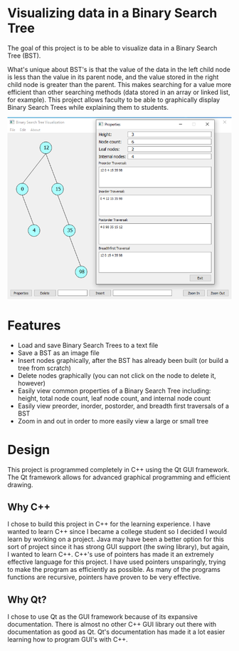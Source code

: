 # Visualizing data in a Binary Search Tree
The goal of this project is to be able to visualize data in a Binary Search Tree (BST). 

What's unique about BST's is that the value of the data in the left child node is less than the value in its parent node, and the value stored in the right child node is greater than the parent. This makes searching for a value more efficient than other searching methods (data stored in an array or linked list, for example). 
This project allows faculty to be able to graphically display Binary Search Trees while explaining them to students.

![App Image](image.png?raw=true)

# Features
- Load and save Binary Search Trees to a text file
- Save a BST as an image file
- Insert nodes graphically, after the BST has already been built (or build a tree from scratch)
- Delete nodes graphically (you can not click on the node to delete it, however)
- Easily view common properties of a Binary Search Tree including: height, total node count, leaf node count, and internal node count
- Easily view preorder, inorder, postorder, and breadth first traversals of a BST
- Zoom in and out in order to more easily view a large or small tree

# Design
This project is programmed completely in C++ using the Qt GUI framework. The Qt framework allows for advanced graphical programming and efficient drawing. 

## Why C++
I chose to build this project in C++ for the learning experience. I have wanted to learn C++ since I became a college student so I decided I would learn by working on a project. Java may have been a better option for this sort of project since it has strong GUI support (the swing library), but again, I wanted to learn C++. C++'s use of pointers has made it an extremely effective language for this project. I have used pointers unsparingly, trying to make the program as efficiently as possible. As many of the programs functions are recursive, pointers have proven to be very effective. 

## Why Qt?
I chose to use Qt as the GUI framework because of its expansive documentation. There is almost no other C++ GUI library out there with documentation as good as Qt. Qt's documentation has made it a lot easier learning how to program GUI's with C++. 
